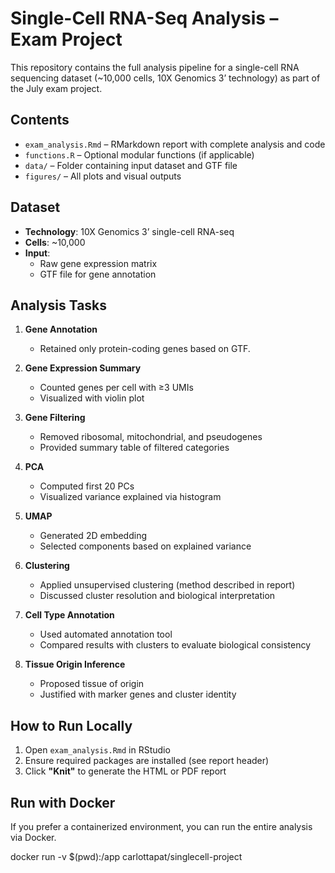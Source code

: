 # Single-Cell RNA-Seq Analysis – Exam Project

This repository contains the full analysis pipeline for a single-cell RNA sequencing dataset (~10,000 cells, 10X Genomics 3’ technology) as part of the July exam project.

## Contents

- `exam_analysis.Rmd` – RMarkdown report with complete analysis and code  
- `functions.R` – Optional modular functions (if applicable)  
- `data/` – Folder containing input dataset and GTF file  
- `figures/` – All plots and visual outputs  

## Dataset

- **Technology**: 10X Genomics 3’ single-cell RNA-seq  
- **Cells**: ~10,000  
- **Input**:  
  - Raw gene expression matrix  
  - GTF file for gene annotation  

## Analysis Tasks

1. **Gene Annotation**  
   - Retained only protein-coding genes based on GTF.

2. **Gene Expression Summary**  
   - Counted genes per cell with ≥3 UMIs  
   - Visualized with violin plot

3. **Gene Filtering**  
   - Removed ribosomal, mitochondrial, and pseudogenes  
   - Provided summary table of filtered categories

4. **PCA**  
   - Computed first 20 PCs  
   - Visualized variance explained via histogram

5. **UMAP**  
   - Generated 2D embedding  
   - Selected components based on explained variance

6. **Clustering**  
   - Applied unsupervised clustering (method described in report)  
   - Discussed cluster resolution and biological interpretation

7. **Cell Type Annotation**  
   - Used automated annotation tool  
   - Compared results with clusters to evaluate biological consistency

8. **Tissue Origin Inference**  
   - Proposed tissue of origin  
   - Justified with marker genes and cluster identity

## How to Run Locally

1. Open `exam_analysis.Rmd` in RStudio  
2. Ensure required packages are installed (see report header)  
3. Click **"Knit"** to generate the HTML or PDF report  

## Run with Docker

If you prefer a containerized environment, you can run the entire analysis via Docker.

docker run -v $(pwd):/app carlottapat/singlecell-project



